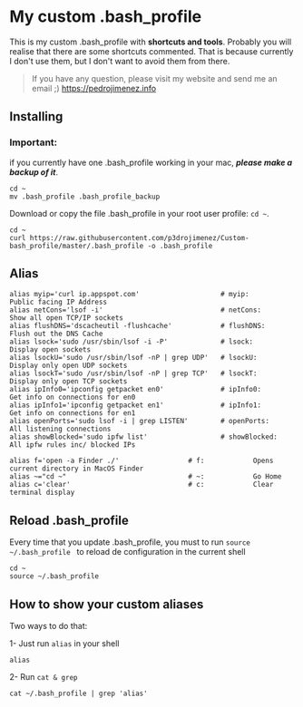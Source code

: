 # My custom .bash_profile

This is my custom .bash_profile with **shortcuts and tools**.  Probably you will realise that there are some shortcuts commented. That is because currently I don't use them, but I don't want to avoid them from there.

> If you have any question, please visit my website and send me an email ;)
https://pedrojimenez.info

## Installing

### Important:
if you currently have one .bash_profile working in your mac, ***please make a backup of it***. 
```
cd ~
mv .bash_profile .bash_profile_backup
```
Download or copy the file .bash_profile in your root user profile: `` cd ~ ``.

```
cd ~
curl https://raw.githubusercontent.com/p3drojimenez/Custom-bash_profile/master/.bash_profile -o .bash_profile
```

## Alias
```
alias myip='curl ip.appspot.com'                    # myip:         Public facing IP Address
alias netCons='lsof -i'                             # netCons:      Show all open TCP/IP sockets
alias flushDNS='dscacheutil -flushcache'            # flushDNS:     Flush out the DNS Cache
alias lsock='sudo /usr/sbin/lsof -i -P'             # lsock:        Display open sockets
alias lsockU='sudo /usr/sbin/lsof -nP | grep UDP'   # lsockU:       Display only open UDP sockets
alias lsockT='sudo /usr/sbin/lsof -nP | grep TCP'   # lsockT:       Display only open TCP sockets
alias ipInfo0='ipconfig getpacket en0'              # ipInfo0:      Get info on connections for en0
alias ipInfo1='ipconfig getpacket en1'              # ipInfo1:      Get info on connections for en1
alias openPorts='sudo lsof -i | grep LISTEN'        # openPorts:    All listening connections
alias showBlocked='sudo ipfw list'                  # showBlocked:  All ipfw rules inc/ blocked IPs

alias f='open -a Finder ./'                 # f:            Opens current directory in MacOS Finder
alias ~="cd ~"                              # ~:            Go Home
alias c='clear'                             # c:            Clear terminal display
```

## Reload .bash_profile
Every time that you update .bash_profile, you must to run ``source ~/.bash_profile `` to reload de configuration in the current shell

```
cd ~
source ~/.bash_profile
```

 ## How to show your custom aliases
 
 Two ways to do that:
 
 1- Just run ``alias`` in your shell
 
 ```
 alias
 ```
 
 2- Run ``cat & grep ``
 
 ```
 cat ~/.bash_profile | grep 'alias'
 ```

